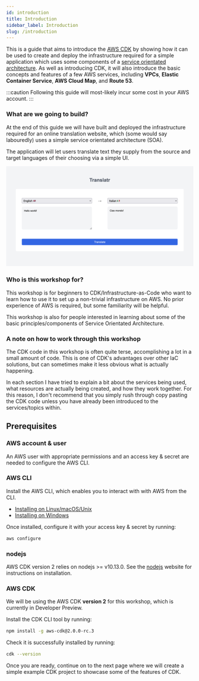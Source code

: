 ```yaml
---
id: introduction
title: Introduction
sidebar_label: Introduction
slug: /introduction
---
```


This is a guide that aims to introduce the [AWS CDK](https://aws.amazon.com/cdk/) by showing how it can be used to create and deploy the infrastructure required for a simple application which uses some components of a [service orientated architecture](https://en.wikipedia.org/wiki/Service-oriented_architecture). As well as introducing CDK, it will also introduce the basic concepts and features of a few AWS services, including **VPCs**, **Elastic Container Service**, **AWS Cloud Map**, and **Route 53**.

:::caution
Following this guide will most-likely incur some cost in your AWS account.
:::

### What are we going to build?

At the end of this guide we will have built and deployed the infrastructure required for an online translation website, which (some would say labouredly) uses a simple service orientated architecture (SOA). 

The application will let users translate text they supply from the source and target languages of their choosing via a simple UI.

![A screenshot of the frontend UI](/img/frontend-screenshot.png)

### Who is this workshop for?

This workshop is for beginners to CDK/Infrastructure-as-Code who want to learn how to use it to set up a non-trivial infrastructure on AWS. No prior experience of AWS is required, but some familiarity will be helpful.

This workshop is also for people interested in learning about some of the basic principles/components of Service Orientated Architecture.


### A note on how to work through this workshop

The CDK code in this workshop is often quite terse, accomplishing a lot in a small amount of code. This is one of CDK's advantages over other IaC solutions, but can sometimes make it less obvious what is actually happening.

In each section I have tried to explain a bit about the services being used, what resources are actually being created, and how they work together. For this reason, I don't recommend that you simply rush through copy pasting the CDK code unless you have already been introduced to the services/topics within.


## Prerequisites

### AWS account & user

An AWS user with appropriate permissions and an access key & secret are needed to configure the AWS CLI.


### AWS CLI

Install the AWS CLI, which enables you to interact with with AWS from the CLI.

- [Installing on Linux/macOS/Unix](https://docs.aws.amazon.com/cli/latest/userguide/cli-chap-welcome.html)
- [Installing on Windows](https://docs.aws.amazon.com/cli/latest/userguide/install-windows.html#install-msi-on-windows)

Once installed, configure it with your access key & secret by running:

```bash
aws configure
```

### nodejs

AWS CDK version 2 relies on nodejs >= v10.13.0. See the [nodejs](https://nodejs.org/en/) website for instructions on installation.

### AWS CDK

We will be using the AWS CDK **version 2** for this workshop, which is currently in Developer Preview.

Install the CDK CLI tool by running:

```bash
npm install -g aws-cdk@2.0.0-rc.3
```

Check it is successfully installed by running:

```bash
cdk --version
```

Once you are ready, continue on to the next page where we will create a simple example CDK project to showcase some of the features of CDK.